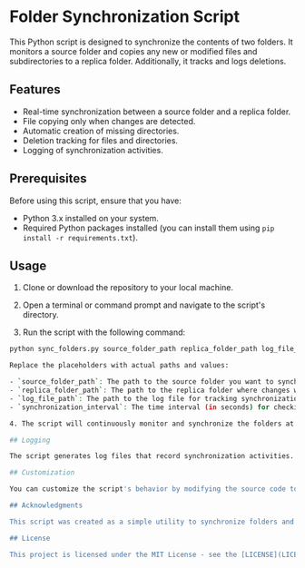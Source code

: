# Folder Synchronization Script

This Python script is designed to synchronize the contents of two folders. It monitors a source folder and copies any new or modified files and subdirectories to a replica folder. Additionally, it tracks and logs deletions.

## Features

- Real-time synchronization between a source folder and a replica folder.
- File copying only when changes are detected.
- Automatic creation of missing directories.
- Deletion tracking for files and directories.
- Logging of synchronization activities.

## Prerequisites

Before using this script, ensure that you have:

- Python 3.x installed on your system.
- Required Python packages installed (you can install them using `pip install -r requirements.txt`).

## Usage

1. Clone or download the repository to your local machine.

2. Open a terminal or command prompt and navigate to the script's directory.

3. Run the script with the following command:

```bash
python sync_folders.py source_folder_path replica_folder_path log_file_path synchronization_interval```

Replace the placeholders with actual paths and values:

- `source_folder_path`: The path to the source folder you want to synchronize.
- `replica_folder_path`: The path to the replica folder where changes will be copied.
- `log_file_path`: The path to the log file for tracking synchronization activities.
- `synchronization_interval`: The time interval (in seconds) for checking changes and performing synchronization. E.g., use 30 for a 30-second interval.

4. The script will continuously monitor and synchronize the folders at the specified interval.

## Logging

The script generates log files that record synchronization activities. You can review these log files for insights into what the script is doing.

## Customization

You can customize the script's behavior by modifying the source code to meet your specific requirements. For example, you can change the hashing method or adjust the logging level.

## Acknowledgments

This script was created as a simple utility to synchronize folders and can be further extended or modified to fit your needs.

## License

This project is licensed under the MIT License - see the [LICENSE](LICENSE) file for details.
